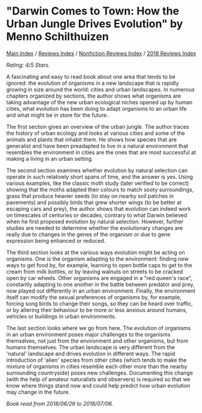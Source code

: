 # "Darwin Comes to Town: How the Urban Jungle Drives Evolution" by Menno Schilthuizen

[Main Index](../../../README.md) / [Reviews Index](../../README.md) / [Nonfiction Reviews Index](../README.md) / [2018 Reviews Index](README.md)

*Rating: 4/5 Stars.*

A fascinating and easy to read book about one area that tends to be ignored: the evolution of organisms in a new landscape that is rapidly growing in size around the world: cities and urban landscapes. In numerous chapters organized by sections, the author shows what organisms are taking advantage of the new urban ecological niches opened up by human cities, what evolution has been doing to adapt organisms to an urban life and what might be in store for the future.

The first section gives an overview of the urban jungle. The author traces the history of urban ecology and looks at various cities and some of the animals and plants that inhabit them. He shows how species that are generalist and have been preadapted to live in a natural environment that resembles the environment in cities are the ones that are most successful at making a living in an urban setting.

The second section examines whether evolution by natural selection can operate in such relatively short spans of time, and the answer is yes. Using various examples, like the classic moth study (later verified to be correct) showing that the moths adapted their colours to match sooty surroundings, grass that produce heavier seeds (to stay on nearby soil patches in pavements) and possibly birds that grew shorter wings (to be better at escaping cars and prey), the author shows that evolution can indeed work on timescales of centuries or decades, contrary to what Darwin believed when he first proposed evolution by natural selection. However, further studies are needed to determine whether the evolutionary changes are really due to changes in the genes of the organism or due to gene expression being enhanced or reduced.

The third section looks at the various ways evolution might be acting on organisms. One is the organism adapting to the environment: finding new ways to get food by, for example, learning to open bottle caps to get to the cream from milk bottles, or by leaving walnuts on streets to be cracked open by car wheels. Other organisms are engaged in a "red queen's race", constantly adapting to one another in the battle between predator and prey, now played out differently in an urban environment. Finally, the environment itself can modify the sexual preferences of organisms by, for example, forcing song birds to change their songs, so they can be heard over traffic, or by altering their behaviour to be more or less anxious around humans, vehicles or buildings in urban environments.

The last section looks where we go from here. The evolution of organisms in an urban environment poses major challenges to the organisms themselves, not just from the environment and other organisms, but from humans themselves. The urban landscape is very different from the 'natural' landscape and drives evolution in different ways. The rapid introduction of 'alien' species from other cities (which tends to make the mixture of organisms in cities resemble each other more than the nearby surrounding countryside) poses new challenges. Documenting this change (with the help of amateur naturalists and observers) is required so that we know where things stand now and could help predict how urban evolution may change in the future.

*Book read from 2018/06/26 to 2018/07/06.*
